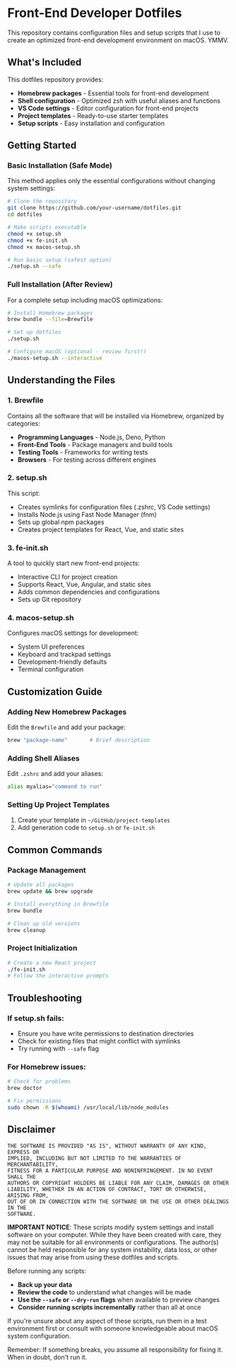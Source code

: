 # Front-End Developer Dotfiles

This repository contains configuration files and setup scripts that I use to create an optimized front-end development environment on macOS. YMMV.

## What's Included

This dotfiles repository provides:

-   **Homebrew packages** - Essential tools for front-end development
-   **Shell configuration** - Optimized zsh with useful aliases and functions
-   **VS Code settings** - Editor configuration for front-end projects
-   **Project templates** - Ready-to-use starter templates
-   **Setup scripts** - Easy installation and configuration

## Getting Started

### Basic Installation (Safe Mode)

This method applies only the essential configurations without changing system settings:

```bash
# Clone the repository
git clone https://github.com/your-username/dotfiles.git
cd dotfiles

# Make scripts executable
chmod +x setup.sh
chmod +x fe-init.sh
chmod +x macos-setup.sh

# Run basic setup (safest option)
./setup.sh --safe
```

### Full Installation (After Review)

For a complete setup including macOS optimizations:

```bash
# Install Homebrew packages
brew bundle --file=Brewfile

# Set up dotfiles
./setup.sh

# Configure macOS (optional - review first!)
./macos-setup.sh --interactive
```

## Understanding the Files

### 1. Brewfile

Contains all the software that will be installed via Homebrew, organized by categories:

-   **Programming Languages** - Node.js, Deno, Python
-   **Front-End Tools** - Package managers and build tools
-   **Testing Tools** - Frameworks for writing tests
-   **Browsers** - For testing across different engines

### 2. setup.sh

This script:

-   Creates symlinks for configuration files (.zshrc, VS Code settings)
-   Installs Node.js using Fast Node Manager (fnm)
-   Sets up global npm packages
-   Creates project templates for React, Vue, and static sites

### 3. fe-init.sh

A tool to quickly start new front-end projects:

-   Interactive CLI for project creation
-   Supports React, Vue, Angular, and static sites
-   Adds common dependencies and configurations
-   Sets up Git repository

### 4. macos-setup.sh

Configures macOS settings for development:

-   System UI preferences
-   Keyboard and trackpad settings
-   Development-friendly defaults
-   Terminal configuration

## Customization Guide

### Adding New Homebrew Packages

Edit the `Brewfile` and add your package:

```ruby
brew "package-name"       # Brief description
```

### Adding Shell Aliases

Edit `.zshrc` and add your aliases:

```bash
alias myalias="command to run"
```

### Setting Up Project Templates

1. Create your template in `~/GitHub/project-templates`
2. Add generation code to `setup.sh` or `fe-init.sh`

## Common Commands

### Package Management

```bash
# Update all packages
brew update && brew upgrade

# Install everything in Brewfile
brew bundle

# Clean up old versions
brew cleanup
```

### Project Initialization

```bash
# Create a new React project
./fe-init.sh
# Follow the interactive prompts
```

## Troubleshooting

### If setup.sh fails:

-   Ensure you have write permissions to destination directories
-   Check for existing files that might conflict with symlinks
-   Try running with `--safe` flag

### For Homebrew issues:

```bash
# Check for problems
brew doctor

# Fix permissions
sudo chown -R $(whoami) /usr/local/lib/node_modules
```

## Disclaimer

```
THE SOFTWARE IS PROVIDED "AS IS", WITHOUT WARRANTY OF ANY KIND, EXPRESS OR
IMPLIED, INCLUDING BUT NOT LIMITED TO THE WARRANTIES OF MERCHANTABILITY,
FITNESS FOR A PARTICULAR PURPOSE AND NONINFRINGEMENT. IN NO EVENT SHALL THE
AUTHORS OR COPYRIGHT HOLDERS BE LIABLE FOR ANY CLAIM, DAMAGES OR OTHER
LIABILITY, WHETHER IN AN ACTION OF CONTRACT, TORT OR OTHERWISE, ARISING FROM,
OUT OF OR IN CONNECTION WITH THE SOFTWARE OR THE USE OR OTHER DEALINGS IN THE
SOFTWARE.
```

**IMPORTANT NOTICE**: These scripts modify system settings and install software on your computer. While they have been created with care, they may not be suitable for all environments or configurations. The author(s) cannot be held responsible for any system instability, data loss, or other issues that may arise from using these dotfiles and scripts.

Before running any scripts:
- **Back up your data**
- **Review the code** to understand what changes will be made
- **Use the `--safe` or `--dry-run` flags** when available to preview changes
- **Consider running scripts incrementally** rather than all at once

If you're unsure about any aspect of these scripts, run them in a test environment first or consult with someone knowledgeable about macOS system configuration.

Remember: If something breaks, you assume all responsibility for fixing it. When in doubt, don't run it.
